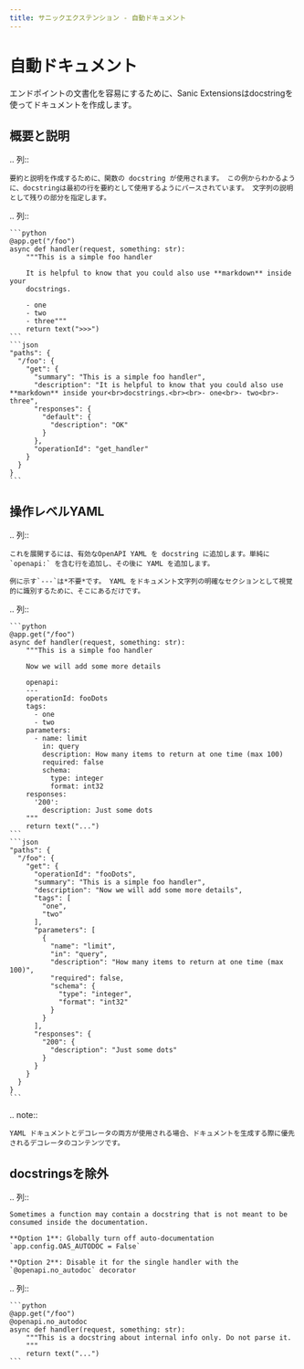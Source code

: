 ```yaml
---
title: サニックエクステンション - 自動ドキュメント
---
```


# 自動ドキュメント

エンドポイントの文書化を容易にするために、Sanic Extensionsはdocstringを使ってドキュメントを作成します。

## 概要と説明

.. 列::

```
要約と説明を作成するために、関数の docstring が使用されます。 この例からわかるように、docstringは最初の行を要約として使用するようにパースされています。 文字列の説明として残りの部分を指定します。
```

.. 列::

````
```python
@app.get("/foo")
async def handler(request, something: str):
    """This is a simple foo handler

    It is helpful to know that you could also use **markdown** inside your
    docstrings.

    - one
    - two
    - three"""
    return text(">>>")
```
```json
"paths": {
  "/foo": {
    "get": {
      "summary": "This is a simple foo handler",
      "description": "It is helpful to know that you could also use **markdown** inside your<br>docstrings.<br><br>- one<br>- two<br>- three",
      "responses": {
        "default": {
          "description": "OK"
        }
      },
      "operationId": "get_handler"
    }
  }
}
```
````

## 操作レベルYAML

.. 列::

```
これを展開するには、有効なOpenAPI YAML を docstring に追加します。単純に `openapi:` を含む行を追加し、その後に YAML を追加します。 

例に示す`---`は*不要*です。 YAML をドキュメント文字列の明確なセクションとして視覚的に識別するために、そこにあるだけです。
```

.. 列::

````
```python
@app.get("/foo")
async def handler(request, something: str):
    """This is a simple foo handler

    Now we will add some more details

    openapi:
    ---
    operationId: fooDots
    tags:
      - one
      - two
    parameters:
      - name: limit
        in: query
        description: How many items to return at one time (max 100)
        required: false
        schema:
          type: integer
          format: int32
    responses:
      '200':
        description: Just some dots
    """
    return text("...")
```
```json
"paths": {
  "/foo": {
    "get": {
      "operationId": "fooDots",
      "summary": "This is a simple foo handler",
      "description": "Now we will add some more details",
      "tags": [
        "one",
        "two"
      ],
      "parameters": [
        {
          "name": "limit",
          "in": "query",
          "description": "How many items to return at one time (max 100)",
          "required": false,
          "schema": {
            "type": "integer",
            "format": "int32"
          }
        }
      ],
      "responses": {
        "200": {
          "description": "Just some dots"
        }
      }
    }
  }
}
```
````

.. note::

```
YAML ドキュメントとデコレータの両方が使用される場合、ドキュメントを生成する際に優先されるデコレータのコンテンツです。
```

## docstringsを除外

.. 列::

```
Sometimes a function may contain a docstring that is not meant to be consumed inside the documentation.

**Option 1**: Globally turn off auto-documentation `app.config.OAS_AUTODOC = False`

**Option 2**: Disable it for the single handler with the `@openapi.no_autodoc` decorator
```

.. 列::

````
```python
@app.get("/foo")
@openapi.no_autodoc
async def handler(request, something: str):
    """This is a docstring about internal info only. Do not parse it.
    """
    return text("...")
```
````
